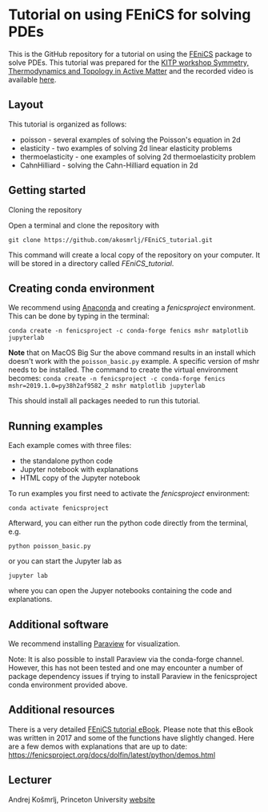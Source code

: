 # Tutorial on using FEniCS for solving PDEs

This is the GitHub repository for a tutorial on using the [FEniCS](https://fenicsproject.org/) package to solve PDEs. This tutorial was prepared for the [KITP workshop Symmetry, Thermodynamics and Topology in Active Matter](https://www.kitp.ucsb.edu/activities/active20) and the recorded video is available [here](http://online.kitp.ucsb.edu/online/active20/tutorial4/).

## Layout 

This tutorial is organized as follows:

- poisson - several examples of solving the Poisson's equation in 2d
- elasticity - two examples of solving 2d linear elasticity problems
- thermoelasticity - one examples of solving 2d thermoelasticity problem
- CahnHilliard - solving the Cahn-Hilliard equation in 2d

## Getting started

Cloning the repository

Open a terminal and clone the repository with

`git clone https://github.com/akosmrlj/FEniCS_tutorial.git`

This command will create a local copy of the repository on your computer. It will be stored in a directory called *FEniCS_tutorial*.

## Creating conda environment

We recommend using [Anaconda](https://anaconda.org/) and creating a *fenicsproject* environment. This can be done by typing in the terminal:

`conda create -n fenicsproject -c conda-forge fenics mshr matplotlib jupyterlab`

**Note** that on MacOS Big Sur the above command results in an install which doesn't work with the `poisson_basic.py` example. A specific version of mshr needs to be installed. The command to create the virtual environment becomes:
`conda create -n fenicsproject -c conda-forge fenics mshr=2019.1.0=py38h2af9582_2 mshr matplotlib jupyterlab`

This should install all packages needed to run this tutorial.

## Running examples

Each example comes with three files:

- the standalone python code
- Jupyter notebook with explanations
- HTML copy of the Jupyter notebook

To run examples you first need to activate the *fenicsproject* environment:

`conda activate fenicsproject`

Afterward, you can either run the python code directly from the terminal, e.g.

`python poisson_basic.py`

or you can start the Jupyter lab as

`jupyter lab`

where you can open the Jupyer notebooks containing the code and explanations.

## Additional software

We recommend installing [Paraview](https://www.paraview.org/) for visualization.

Note: It is also possible to install Paraview via the conda-forge channel. However, this has not been tested and one may encounter a number of package dependency issues if trying to install Paraview in the fenicsproject conda environment provided above.

## Additional resources

There is a very detailed [FEniCS tutorial eBook](https://fenicsproject.org/tutorial/). Please note that this eBook was written in 2017 and some of the functions have slightly changed. Here are a few demos with explanations that are up to date:
https://fenicsproject.org/docs/dolfin/latest/python/demos.html

## Lecturer

Andrej Košmrlj, Princeton University
[website](http://www.princeton.edu/~akosmrlj/) 

